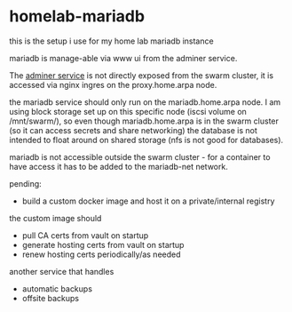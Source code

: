 # homelab-mariadb
this is the setup i use for my home lab mariadb instance

mariadb is manage-able via www ui from the adminer service.

The [adminer service](https://adminer.home.arpa) is not directly exposed from the swarm cluster, it is accessed via nginx ingres on the proxy.home.arpa node.

the mariadb service should only run on the mariadb.home.arpa node.  I am using block storage set up on this specific node (iscsi volume on /mnt/swarm/), so even though mariadb.home.arpa is in the swarm cluster (so it can access secrets and share networking) the database is not intended to float around on shared storage (nfs is not good for databases).

mariadb is not accessible outside the swarm cluster - for a container to have access it has to be added to the mariadb-net network.

pending: 
* build a custom docker image and host it on a private/internal registry

the custom image should
* pull CA certs from vault on startup
* generate hosting certs from vault on startup
* renew hosting certs periodically/as needed

another service that handles
* automatic backups
* offsite backups